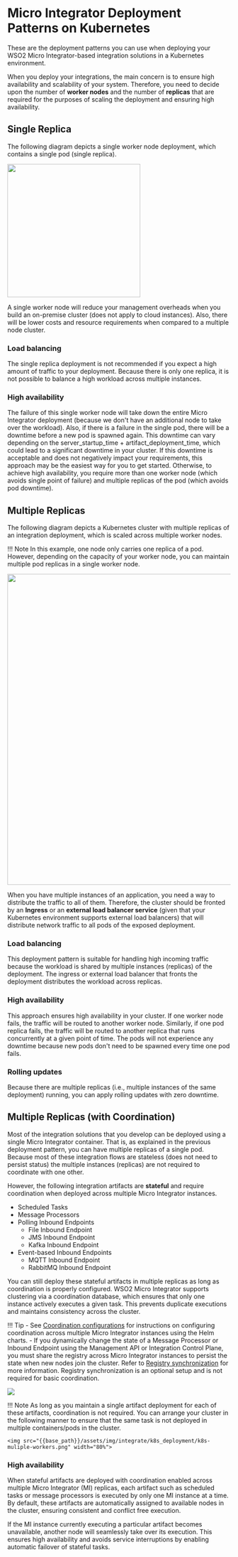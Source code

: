 # Micro Integrator Deployment Patterns on Kubernetes

These are the deployment patterns you can use when deploying your WSO2 Micro Integrator-based integration solutions in a Kubernetes environment.

When you deploy your integrations, the main concern is to ensure high availability and scalability of your system. Therefore, you need to decide upon the number of **worker nodes** and the number of **replicas** that are required for the purposes of scaling the deployment and ensuring high availability.

## Single Replica

The following diagram depicts a single worker node deployment, which contains a single pod (single replica).

<img src="{{base_path}}/assets/img/integrate/k8s_deployment/k8s-single-pod.png" width="300">

A single worker node will reduce your management overheads when you build an on-premise cluster (does not apply to cloud instances). Also, there will be lower costs and resource requirements when compared to a multiple node cluster.

### Load balancing

The single replica deployment is not recommended if you expect a high amount of traffic to your deployment. Because there is only one replica, it is not possible to balance a high workload across multiple instances.

### High availability

The failure of this single worker node will take down the entire Micro Integrator deployment (because we don't have an additional node to take over the workload). Also, if there is a failure in the single pod, there will be a downtime before a new pod is spawned again. This downtime can vary depending on the server_startup_time + artifact_deployment_time, which could lead to a significant downtime in your cluster. If this downtime is acceptable and does not negatively impact your requirements, this approach may be the easiest way for you to get started. Otherwise, to achieve high availability, you require more than one worker node (which avoids single point of failure) and multiple replicas of the pod (which avoids pod downtime).

## Multiple Replicas

The following diagram depicts a Kubernetes cluster with multiple replicas of an integration deployment, which is scaled across multiple worker nodes. 

!!! Note
	In this example, one node only carries one replica of a pod. However, depending on the capacity of your worker node, you can maintain multiple pod replicas in a single worker node.

<img src="{{base_path}}/assets/img/integrate/k8s_deployment/k8s-muliple-workers-single-pod.png" width="700">

When you have multiple instances of an application, you need a way to distribute the traffic to all of them. Therefore, the cluster should be fronted by an <b>Ingress</b> or an <b>external load balancer service</b> (given that your Kubernetes environment supports external load balancers) that will distribute network traffic to all pods of the exposed deployment.

### Load balancing

This deployment pattern is suitable for handling high incoming traffic because the workload is shared by multiple instances (replicas) of the deployment. The ingress or external load balancer that fronts the deployment distributes the workload across replicas.

### High availability

This approach ensures high availability in your cluster. If one worker node fails, the traffic will be routed to another worker node. Similarly, if one pod replica fails, the traffic will be routed to another replica that runs concurrently at a given point of time. The pods will not experience any downtime because new pods don't need to be spawned every time one pod fails.

### Rolling updates

Because there are multiple replicas (i.e., multiple instances of the same deployment) running, you can apply rolling updates with zero downtime.

## Multiple Replicas (with Coordination)

Most of the integration solutions that you develop can be deployed using a single Micro Integrator container. That is, as explained in the previous deployment pattern, you can have multiple replicas of a single pod. Because most of these integration flows are stateless (does not need to persist status) the multiple instances (replicas) are not required to coordinate with one other.

However, the following integration artifacts are **stateful** and require coordination when deployed across multiple Micro Integrator instances.

-   Scheduled Tasks
-   Message Processors
-   Polling Inbound Endpoints
    -   File Inbound Endpoint
    -   JMS Inbound Endpoint
    -   Kafka Inbound Endpoint
-   Event-based Inbound Endpoints
    -   MQTT Inbound Endpoint
    -   RabbitMQ Inbound Endpoint

You can still deploy these stateful artifacts in multiple replicas as long as coordination is properly configured. WSO2 Micro Integrator supports clustering via a coordination database, which ensures that only one instance actively executes a given task. This prevents duplicate executions and maintains consistency across the cluster.

!!! Tip
    - See [Coordination configurations]({{base_path}}/install-and-setup/setup/deployment/configuring-helm-charts/#coordination-configurations) for instructions on configuring coordination across multiple Micro Integrator instances using the Helm charts.
    - If you dynamically change the state of a Message Processor or Inbound Endpoint using the Management API or Integration Control Plane, you must share the registry across Micro Integrator instances to persist the state when new nodes join the cluster. Refer to [Registry synchronization]({{base_path}}/install-and-setup/setup/deployment/deploying-wso2-mi/#registry-synchronization-sharing) for more information. Registry synchronization is an optional setup and is not required for basic coordination.

<img src="{{base_path}}/assets/img/integrate/k8s_deployment/k8s_coordination.png">

!!! Note
    As long as you maintain a single artifact deployment for each of these artifacts, coordination is not required. You can arrange your cluster in the following manner to ensure that the same task is not deployed in multiple containers/pods in the cluster.

    <img src="{{base_path}}/assets/img/integrate/k8s_deployment/k8s-muliple-workers.png" width="80%">

### High availability

When stateful artifacts are deployed with coordination enabled across multiple Micro Integrator (MI) replicas, each artifact such as scheduled tasks or message processors is executed by only one MI instance at a time. By default, these artifacts are automatically assigned to available nodes in the cluster, ensuring consistent and conflict free execution.

If the MI instance currently executing a particular artifact becomes unavailable, another node will seamlessly take over its execution. This ensures high availability and avoids service interruptions by enabling automatic failover of stateful tasks.
